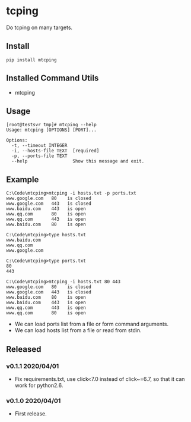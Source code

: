 # tcping

Do tcping on many targets.

## Install

```shell
pip install mtcping
```

## Installed Command Utils

- mtcping


## Usage

```shell
[root@testsvr tmp]# mtcping --help
Usage: mtcping [OPTIONS] [PORT]...

Options:
  -t, --timeout INTEGER
  -i, --hosts-file TEXT  [required]
  -p, --ports-file TEXT
  --help                 Show this message and exit.
```

## Example

```shell
C:\Code\mtcping>mtcping -i hosts.txt -p ports.txt
www.google.com   80    is closed
www.google.com   443   is closed
www.baidu.com    443   is open
www.qq.com       80    is open
www.qq.com       443   is open
www.baidu.com    80    is open

C:\Code\mtcping>type hosts.txt
www.baidu.com
www.qq.com
www.google.com

C:\Code\mtcping>type ports.txt
80
443

C:\Code\mtcping>mtcping -i hosts.txt 80 443
www.google.com   80    is closed
www.google.com   443   is closed
www.baidu.com    80    is open
www.baidu.com    443   is open
www.qq.com       443   is open
www.qq.com       80    is open

```

- We can load ports list from a file or form command arguments.
- We can load hosts list from a file or read from stdin.

## Released

### v0.1.1 2020/04/01

- Fix requirements.txt, use click<7.0 instead of click~=6.7, so that it can work for python2.6.

### v0.1.0 2020/04/01

- First release.